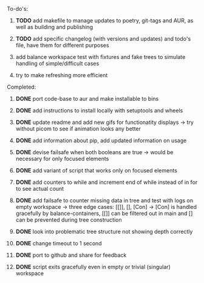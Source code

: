 To-do\'s:

1.  **TODO** add makefile to manage updates to poetry,
    git-tags and AUR, as well as building and publishing

2.  **TODO** add specific changelog (with versions and
    updates) and todo\'s file, have them for different purposes

3.  add balance workspace test with fixtures and fake trees to simulate
    handling of simple/difficult cases

4.  try to make refreshing more efficient

Completed:

1.  **DONE** port code-base to aur and make installable to
    bins

2.  **DONE** add instructions to install locally with
    setuptools and wheels

3.  **DONE** update readme and add new gifs for functionatity
    displays -\> try without picom to see if animation looks any better

4.  **DONE** add information about pip, add updated
    information on usage

5.  **DONE** devise failsafe when both booleans are true -\>
    would be necessary for only focused elements

6.  **DONE** add variant of script that works only on focused
    elements

7.  **DONE** add counters to while and increment end of while
    instead of in for to see actual count

8.  **DONE** add failsafe to counter missing data in tree and
    test with logs on empty workspace -\> three edge cases: \[\[\]\],
    \[\], \[Con\] -\> \[Con\] is handled gracefully by
    balance-containers, \[\[\]\] can be filtered out in main and \[\]
    can be prevented during tree construction

9.  **DONE** look into problematic tree structure not showing
    depth correctly

10. **DONE** change timeout to 1 second

11. **DONE** port to github and share for feedback

12. **DONE** script exits gracefully even in empty or trivial
    (singular) workspace

